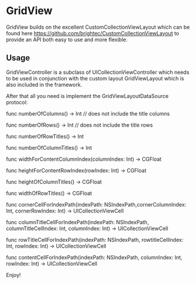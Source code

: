 # GridView

GridView builds on the excellent CustomCollectionViewLayout which can be found here https://github.com/brightec/CustomCollectionViewLayout to provide an API both easy to use and more flexible.

## Usage
GridViewController is a subclass of UICollectionViewController which needs to be used in conjunction with the custom layout GridViewLayout which is also included in the framework.

After that all you need is implement the GridViewLayoutDataSource protocol:

func numberOfColumns() ->  Int // does not include the title columns

func numberOfRows() -> Int // does not include the title rows

func numberOfRowTitles() -> Int

func numberOfColumnTitles() -> Int

func widthForContentColumnIndex(columnIndex: Int) -> CGFloat

func heightForContentRowIndex(rowIndex: Int) -> CGFloat

func heightOfColumnTitles() -> CGFloat

func widthOfRowTitles() -> CGFloat

func cornerCellForIndexPath(indexPath: NSIndexPath,cornerColumnIndex: Int, cornerRowIndex: Int) -> UICollectionViewCell

func columnTitleCellForIndexPath(indexPath: NSIndexPath, columnTitleCellIndex: Int, columnIndex: Int) -> UICollectionViewCell

func rowTitleCellForIndexPath(indexPath: NSIndexPath, rowtitleCellIndex: Int, rowIndex: Int) -> UICollectionViewCell

func contentCellForIndexPath(indexPath: NSIndexPath, columnIndex: Int, rowIndex: Int) -> UICollectionViewCell


Enjoy!



